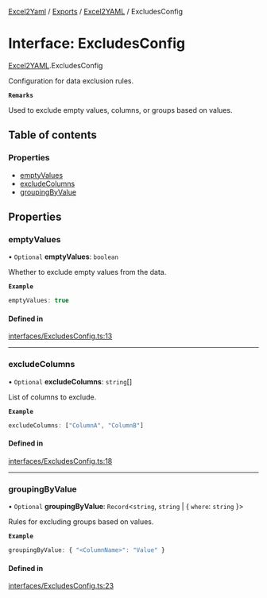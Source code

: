 [Excel2Yaml](../README.md) / [Exports](../modules.md) / [Excel2YAML](../modules/Excel2YAML.md) / ExcludesConfig

# Interface: ExcludesConfig

[Excel2YAML](../modules/Excel2YAML.md).ExcludesConfig

Configuration for data exclusion rules.

**`Remarks`**

Used to exclude empty values, columns, or groups based on values.

## Table of contents

### Properties

- [emptyValues](Excel2YAML.ExcludesConfig.md#emptyvalues)
- [excludeColumns](Excel2YAML.ExcludesConfig.md#excludecolumns)
- [groupingByValue](Excel2YAML.ExcludesConfig.md#groupingbyvalue)

## Properties

### emptyValues

• `Optional` **emptyValues**: `boolean`

Whether to exclude empty values from the data.

**`Example`**

```ts
emptyValues: true
```

#### Defined in

[interfaces/ExcludesConfig.ts:13](https://github.com/rbleattler/Excel2Yaml/blob/0fa89d9b50c0f12b0bb5739c1b46c02b0dc3aa9b/src/interfaces/ExcludesConfig.ts#L13)

___

### excludeColumns

• `Optional` **excludeColumns**: `string`[]

List of columns to exclude.

**`Example`**

```ts
excludeColumns: ["ColumnA", "ColumnB"]
```

#### Defined in

[interfaces/ExcludesConfig.ts:18](https://github.com/rbleattler/Excel2Yaml/blob/0fa89d9b50c0f12b0bb5739c1b46c02b0dc3aa9b/src/interfaces/ExcludesConfig.ts#L18)

___

### groupingByValue

• `Optional` **groupingByValue**: `Record`\<`string`, `string` \| \{ `where`: `string`  }\>

Rules for excluding groups based on values.

**`Example`**

```ts
groupingByValue: { "<ColumnName>": "Value" }
```

#### Defined in

[interfaces/ExcludesConfig.ts:23](https://github.com/rbleattler/Excel2Yaml/blob/0fa89d9b50c0f12b0bb5739c1b46c02b0dc3aa9b/src/interfaces/ExcludesConfig.ts#L23)
